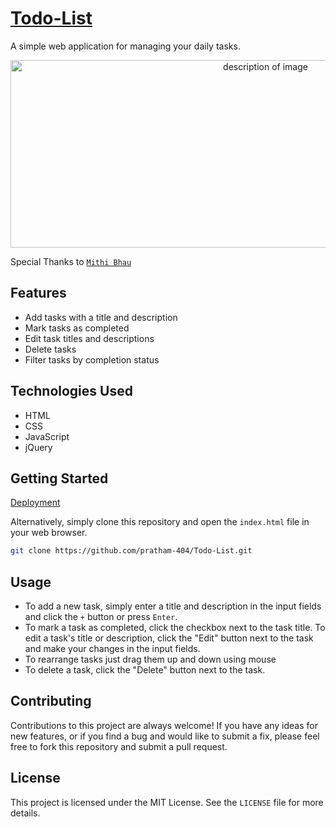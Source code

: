 # [Todo-List](https://pratham-404.github.io/Todo-List/)

A simple web application for managing your daily tasks.

<p align="center">
  <img src="https://static.vecteezy.com/system/resources/previews/020/980/447/large_2x/neon-icon-set-checklist-tasks-set-of-red-blue-yellow-neon-icon-on-transparency-dark-background-vector.jpg" alt="description of image" class="center" style="height: 300px; width: 800px">
</p>

Special Thanks to [`Mithi Bhau`](https://github.com/mithileshkawalkar)

## Features

- Add tasks with a title and description
- Mark tasks as completed
- Edit task titles and descriptions
- Delete tasks
- Filter tasks by completion status

## Technologies Used

- HTML
- CSS
- JavaScript
- jQuery

## Getting Started

[Deployment](https://pratham-404.github.io/Todo-List/)

Alternatively, simply clone this repository and open the `index.html` file in your web browser. 

```bash
git clone https://github.com/pratham-404/Todo-List.git
```

## Usage
- To add a new task, simply enter a title and description in the input fields and click the `+` button or press `Enter`. 
- To mark a task as completed, click the checkbox next to the task title. To edit a task's title or description, click the "Edit" button next to the task and make your changes in the input fields. 
- To rearrange tasks just drag them up and down using mouse
- To delete a task, click the "Delete" button next to the task.


## Contributing

Contributions to this project are always welcome! If you have any ideas for new features, or if you find a bug and would like to submit a fix, please feel free to fork this repository and submit a pull request.

## License

This project is licensed under the MIT License. See the `LICENSE` file for more details.

